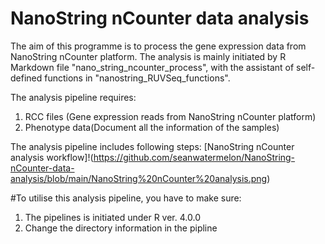 # NanoString nCounter data analysis
The aim of this programme is to process the gene expression data from NanoString nCounter platform. The analysis is mainly initiated by R Markdown file "nano_string_ncounter_process", with the assistant of self-defined functions in "nanostring_RUVSeq_functions".

The analysis pipeline requires:
1. RCC files (Gene expression reads from NanoString nCounter platform)
2. Phenotype data(Document all the information of the samples)

The analysis pipeline includes following steps:
[NanoString nCounter analysis workflow]!(https://github.com/seanwatermelon/NanoString-nCounter-data-analysis/blob/main/NanoString%20nCounter%20analysis.png)

#To utilise this analysis pipeline, you have to make sure:
1. The pipelines is initiated under R ver. 4.0.0
2. Change the directory information in the pipline